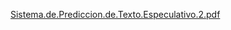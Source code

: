 [Sistema.de.Prediccion.de.Texto.Especulativo.2.pdf](https://github.com/user-attachments/files/21911809/Sistema.de.Prediccion.de.Texto.Especulativo.2.pdf)
